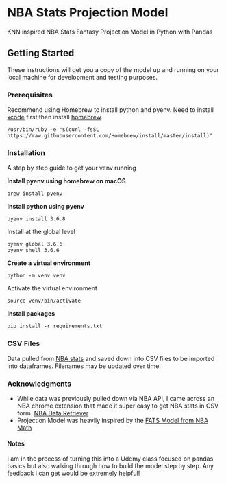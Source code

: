 # NBA Stats Projection Model
KNN inspired NBA Stats Fantasy Projection Model in Python with Pandas

## Getting Started
These instructions will get you a copy of the model up and running on your local machine for development and testing purposes.

### Prerequisites
Recommend using Homebrew to install python and pyenv. Need to install [xcode](https://itunes.apple.com/us/app/xcode/id497799835?mt=12) first then install [homebrew](https://brew.sh/).
```
/usr/bin/ruby -e "$(curl -fsSL https://raw.githubusercontent.com/Homebrew/install/master/install)"
```

### Installation
A step by step guide to get your venv running

**Install pyenv using homebrew on macOS**
```
brew install pyenv
```
**Install python using pyenv**
```
pyenv install 3.6.8
```
Install at the global level
```
pyenv global 3.6.6
pyenv shell 3.6.6
```
**Create a virtual environment**
```
python -m venv venv
```
Activate the virtual environment
```
source venv/bin/activate
```
**Install packages**
```
pip install -r requirements.txt
```

### CSV Files
Data pulled from [NBA stats](https://stats.nba.com/) and saved down into CSV files to be imported into dataframes. Filenames may be updated over time. 

### Acknowledgments
- While data was previously pulled down via NBA API, I came across an NBA chrome extension that made it super easy to get NBA stats in CSV form. [NBA Data Retriever](https://chrome.google.com/webstore/detail/nba-data-retriever/cibebblabkdibhnidfnipfnjkfbcmeha?hl=en)
- Projection Model was heavily inspired by the [FATS Model from NBA Math](https://nbamath.com/fats-model/)

#### Notes
I am in the process of turning this into a Udemy class focused on pandas basics but also walking through how to build the model step by step. Any feedback I can get would be extremely helpful!

